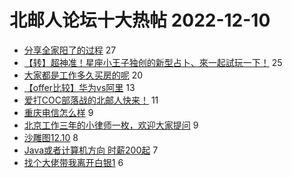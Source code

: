 # 北邮人论坛十大热帖 2022-12-10

- [分享全家阳了的过程](https://bbs.byr.cn/article/Feeling/3196884) 27
- [【转】超神准！星座小王子独创的新型占卜、來一起試玩一下！](https://bbs.byr.cn/article/Constellations/326533) 25
- [大家都是工作多久买房的呢](https://bbs.byr.cn/article/WorkLife/1193582) 20
- [【offer比较】华为vs阿里](https://bbs.byr.cn/article/Job/2179395) 13
- [爱打COC部落战的北邮人快来！](https://bbs.byr.cn/article/OnlineGame/43768) 11
- [重庆电信怎么样](https://bbs.byr.cn/article/Chongqing/25746) 9
- [北京工作三年的小律师一枚，欢迎大家提问](https://bbs.byr.cn/article/Talking/6374445) 9
- [沙雕图12.10](https://bbs.byr.cn/article/Picture/3334695) 8
- [Java或者计算机方向 时薪200起](https://bbs.byr.cn/article/JavaScript/6240) 7
- [找个大佬带我离开白银1](https://bbs.byr.cn/article/LOL/30221) 6


